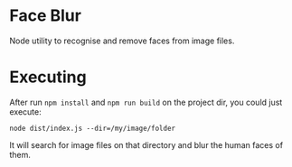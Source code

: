 # Face Blur
Node utility to recognise and remove faces from image files.

# Executing
After run ```npm install``` and ```npm run build``` on the project dir, you could just execute: 

```
node dist/index.js --dir=/my/image/folder
```

It will search for image files on that directory and blur the human faces of them.

